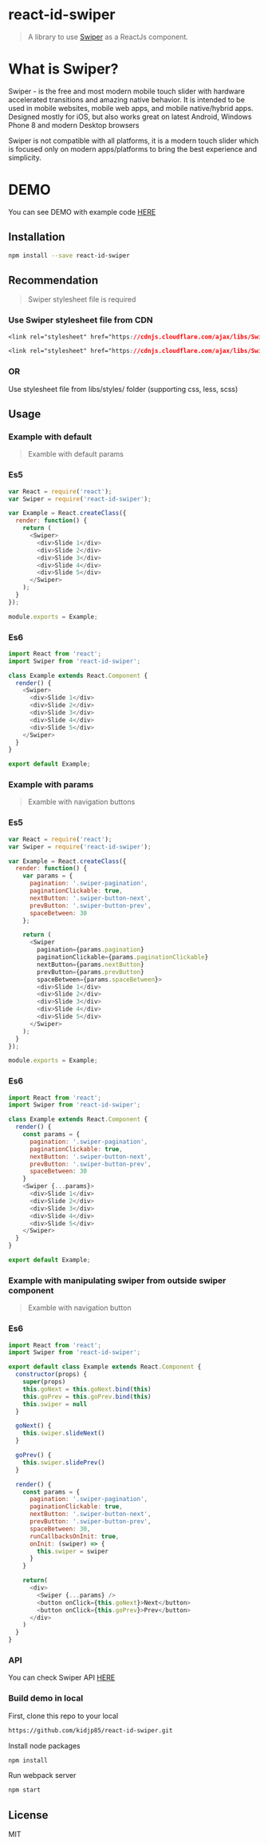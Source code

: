 react-id-swiper
=======================

> A library to use [Swiper](http://www.idangero.us/swiper/get-started/) as a ReactJs component.

What is Swiper?
===============

Swiper - is the free and most modern mobile touch slider with hardware accelerated transitions and amazing native behavior. It is intended to be used in mobile websites, mobile web apps, and mobile native/hybrid apps. Designed mostly for iOS, but also works great on latest Android, Windows Phone 8 and modern Desktop browsers

Swiper is not compatible with all platforms, it is a modern touch slider which is focused only on modern apps/platforms to bring the best experience and simplicity.

DEMO
====

You can see DEMO with example code [HERE](http://kidjp85.github.io/react-id-swiper/)

## Installation
```bash
npm install --save react-id-swiper
```

## Recommendation
>Swiper stylesheet file is required
### Use Swiper stylesheet file from CDN
```css
<link rel="stylesheet" href="https://cdnjs.cloudflare.com/ajax/libs/Swiper/3.3.1/css/swiper.css">
```
```css
<link rel="stylesheet" href="https://cdnjs.cloudflare.com/ajax/libs/Swiper/3.3.1/css/swiper.min.css">
```
### OR
Use stylesheet file from libs/styles/  folder (supporting css, less, scss)

## Usage

### Example with default
>Examble with default params

### Es5

```javascript
var React = require('react');
var Swiper = require('react-id-swiper');

var Example = React.createClass({
  render: function() {
    return (
      <Swiper>
        <div>Slide 1</div>
        <div>Slide 2</div>
        <div>Slide 3</div>
        <div>Slide 4</div>
        <div>Slide 5</div>
      </Swiper>
    );
  }
});

module.exports = Example;
```

### Es6
```javascript
import React from 'react';
import Swiper from 'react-id-swiper';

class Example extends React.Component {
  render() {
    <Swiper>
      <div>Slide 1</div>
      <div>Slide 2</div>
      <div>Slide 3</div>
      <div>Slide 4</div>
      <div>Slide 5</div>
    </Swiper>
  }
}

export default Example;
```

### Example with params

>Examble with navigation buttons

### Es5
```javascript
var React = require('react');
var Swiper = require('react-id-swiper');

var Example = React.createClass({
  render: function() {
    var params = {
      pagination: '.swiper-pagination',
      paginationClickable: true,
      nextButton: '.swiper-button-next',
      prevButton: '.swiper-button-prev',
      spaceBetween: 30
    };

    return (
      <Swiper
        pagination={params.pagination}
        paginationClickable={params.paginationClickable}
        nextButton={params.nextButton}
        prevButton={params.prevButton}
        spaceBetween={params.spaceBetween}>
        <div>Slide 1</div>
        <div>Slide 2</div>
        <div>Slide 3</div>
        <div>Slide 4</div>
        <div>Slide 5</div>
      </Swiper>
    );
  }
});

module.exports = Example;
```

### Es6

```javascript
import React from 'react';
import Swiper from 'react-id-swiper';

class Example extends React.Component {
  render() {
    const params = {
      pagination: '.swiper-pagination',
      paginationClickable: true,
      nextButton: '.swiper-button-next',
      prevButton: '.swiper-button-prev',
      spaceBetween: 30
    }
    <Swiper {...params}>
      <div>Slide 1</div>
      <div>Slide 2</div>
      <div>Slide 3</div>
      <div>Slide 4</div>
      <div>Slide 5</div>
    </Swiper>
  }
}

export default Example;
```

### Example with manipulating swiper from outside swiper component
>Examble with navigation button

### Es6

```javascript
import React from 'react';
import Swiper from 'react-id-swiper';

export default class Example extends React.Component {
  constructor(props) {
    super(props)
    this.goNext = this.goNext.bind(this)
    this.goPrev = this.goPrev.bind(this)
    this.swiper = null
  }

  goNext() {
    this.swiper.slideNext()
  }

  goPrev() {
    this.swiper.slidePrev()
  }

  render() {
    const params = {
      pagination: '.swiper-pagination',
      paginationClickable: true,
      nextButton: '.swiper-button-next',
      prevButton: '.swiper-button-prev',
      spaceBetween: 30,
      runCallbacksOnInit: true,
      onInit: (swiper) => {
        this.swiper = swiper
      }
    }

    return(
      <div>
        <Swiper {...params} />
        <button onClick={this.goNext}>Next</button>
        <button onClick={this.goPrev}>Prev</button>
      </div>
    )
  }
}
```

### API

You can check Swiper API [HERE](http://idangero.us/swiper/api/)

### Build demo in local
First, clone this repo to your local

```bash
https://github.com/kidjp85/react-id-swiper.git
```

Install node packages

```bash
npm install
```

Run webpack server

```bash
npm start
```

## License

MIT
